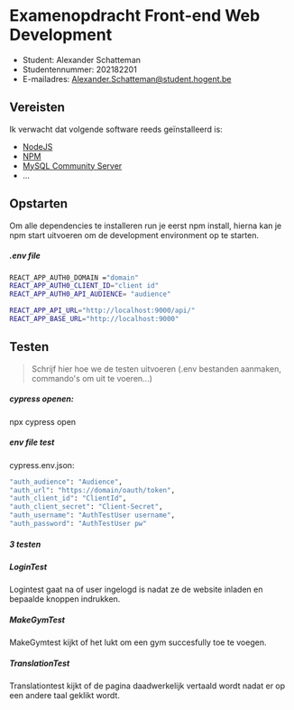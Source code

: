 # Examenopdracht Front-end Web Development

- Student: Alexander Schatteman
- Studentennummer: 202182201
- E-mailadres: Alexander.Schatteman@student.hogent.be

## Vereisten

Ik verwacht dat volgende software reeds geïnstalleerd is:

- [NodeJS](https://nodejs.org)
- [NPM](https://www.npmjs.com/package/npm)
- [MySQL Community Server](https://dev.mysql.com/downloads/mysql/)
- ...

## Opstarten

Om alle dependencies te installeren run je eerst npm install, hierna kan je npm start uitvoeren om de development environment op te starten.

##### .env file

```bash
REACT_APP_AUTH0_DOMAIN ="domain"
REACT_APP_AUTH0_CLIENT_ID="client id"
REACT_APP_AUTH0_API_AUDIENCE= "audience"

REACT_APP_API_URL="http://localhost:9000/api/"
REACT_APP_BASE_URL="http://localhost:9000"
```

## Testen

> Schrijf hier hoe we de testen uitvoeren (.env bestanden aanmaken, commando's om uit te voeren...)

##### cypress openen:

npx cypress open

##### env file test

cypress.env.json:

```bash
"auth_audience": "Audience",
"auth_url": "https://domain/oauth/token",
"auth_client_id": "ClientId",
"auth_client_secret": "Client-Secret",
"auth_username": "AuthTestUser username",
"auth_password": "AuthTestUser pw"
```

##### 3 testen

##### LoginTest

Logintest gaat na of user ingelogd is nadat ze de website inladen en bepaalde knoppen indrukken.

##### MakeGymTest

MakeGymtest kijkt of het lukt om een gym succesfully toe te voegen.

##### TranslationTest

Translationtest kijkt of de pagina daadwerkelijk vertaald wordt nadat er op een andere taal geklikt wordt.
